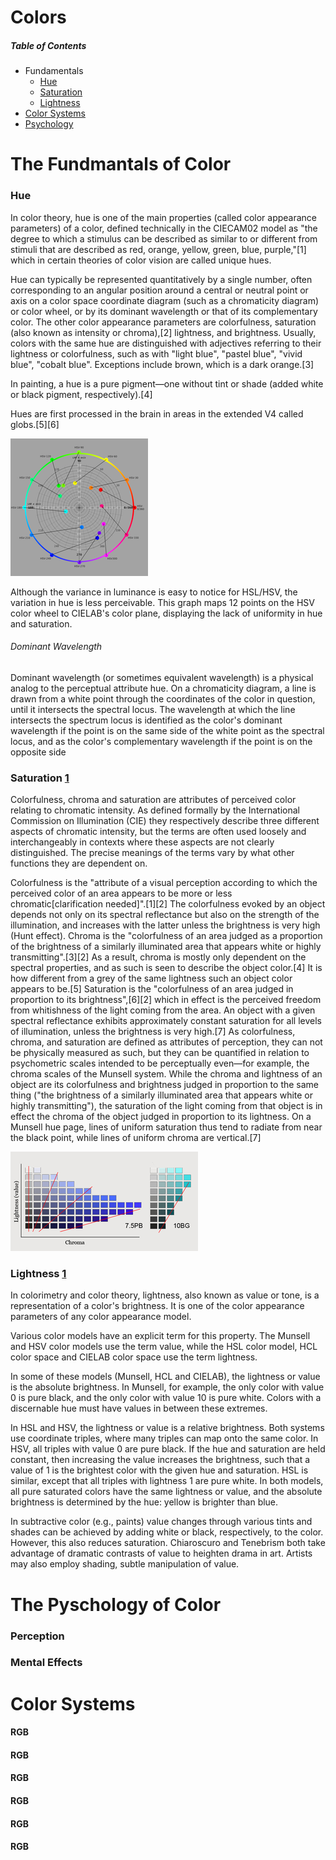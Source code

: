 
<a name="table-of-contents"/>

# Colors

##### Table of Contents
- Fundamentals
  - [Hue](#hue)
  - [Saturation](#saturation)
  - [Lightness](#lightness)
- [Color Systems](#systems)
- [Psychology](#psychology)

# The Fundmantals of Color

<a name="hue"/>

### Hue

In color theory, hue is one of the main properties (called color appearance parameters) of a color, defined technically in the CIECAM02 model as "the degree to which a stimulus can be described as similar to or different from stimuli that are described as red, orange, yellow, green, blue, purple,"[1] which in certain theories of color vision are called unique hues.

Hue can typically be represented quantitatively by a single number, often corresponding to an angular position around a central or neutral point or axis on a color space coordinate diagram (such as a chromaticity diagram) or color wheel, or by its dominant wavelength or that of its complementary color. The other color appearance parameters are colorfulness, saturation (also known as intensity or chroma),[2] lightness, and brightness. Usually, colors with the same hue are distinguished with adjectives referring to their lightness or colorfulness, such as with "light blue", "pastel blue", "vivid blue", "cobalt blue". Exceptions include brown, which is a dark orange.[3]

In painting, a hue is a pure pigment—one without tint or shade (added white or black pigment, respectively).[4]

Hues are first processed in the brain in areas in the extended V4 called globs.[5][6]

![hsv](info-pics/hsv.png)

Although the variance in luminance is easy to notice for HSL/HSV, the variation in hue is less perceivable. This graph maps 12 points on the HSV color wheel to CIELAB's color plane, displaying the lack of uniformity in hue and saturation.

###### Dominant Wavelength

Dominant wavelength (or sometimes equivalent wavelength) is a physical analog to the perceptual attribute hue. On a chromaticity diagram, a line is drawn from a white point through the coordinates of the color in question, until it intersects the spectral locus. The wavelength at which the line intersects the spectrum locus is identified as the color's dominant wavelength if the point is on the same side of the white point as the spectral locus, and as the color's complementary wavelength if the point is on the opposite side


<a name="saturation"/>

### Saturation [1](https://en.wikipedia.org/wiki/Colorfulness)

Colorfulness, chroma and saturation are attributes of perceived color relating to chromatic intensity. As defined formally by the International Commission on Illumination (CIE) they respectively describe three different aspects of chromatic intensity, but the terms are often used loosely and interchangeably in contexts where these aspects are not clearly distinguished. The precise meanings of the terms vary by what other functions they are dependent on.

Colorfulness is the "attribute of a visual perception according to which the perceived color of an area appears to be more or less chromatic[clarification needed]".[1][2] The colorfulness evoked by an object depends not only on its spectral reflectance but also on the strength of the illumination, and increases with the latter unless the brightness is very high (Hunt effect).
Chroma is the "colorfulness of an area judged as a proportion of the brightness of a similarly illuminated area that appears white or highly transmitting".[3][2] As a result, chroma is mostly only dependent on the spectral properties, and as such is seen to describe the object color.[4] It is how different from a grey of the same lightness such an object color appears to be.[5]
Saturation is the "colorfulness of an area judged in proportion to its brightness",[6][2] which in effect is the perceived freedom from whitishness of the light coming from the area. An object with a given spectral reflectance exhibits approximately constant saturation for all levels of illumination, unless the brightness is very high.[7]
As colorfulness, chroma, and saturation are defined as attributes of perception, they can not be physically measured as such, but they can be quantified in relation to psychometric scales intended to be perceptually even—for example, the chroma scales of the Munsell system. While the chroma and lightness of an object are its colorfulness and brightness judged in proportion to the same thing ("the brightness of a similarly illuminated area that appears white or highly transmitting"), the saturation of the light coming from that object is in effect the chroma of the object judged in proportion to its lightness. On a Munsell hue page, lines of uniform saturation thus tend to radiate from near the black point, while lines of uniform chroma are vertical.[7]

![saturation](info-pics/saturation.png)


<a name="lightness"/>

### Lightness [1](https://en.wikipedia.org/wiki/Lightness)

In colorimetry and color theory, lightness, also known as value or tone, is a representation of a color's brightness. It is one of the color appearance parameters of any color appearance model.

Various color models have an explicit term for this property. The Munsell and HSV color models use the term value, while the HSL color model, HCL color space and CIELAB color space use the term lightness.

In some of these models (Munsell, HCL and CIELAB), the lightness or value is the absolute brightness. In Munsell, for example, the only color with value 0 is pure black, and the only color with value 10 is pure white. Colors with a discernable hue must have values in between these extremes.

In HSL and HSV, the lightness or value is a relative brightness. Both systems use coordinate triples, where many triples can map onto the same color. In HSV, all triples with value 0 are pure black. If the hue and saturation are held constant, then increasing the value increases the brightness, such that a value of 1 is the brightest color with the given hue and saturation. HSL is similar, except that all triples with lightness 1 are pure white. In both models, all pure saturated colors have the same lightness or value, and the absolute brightness is determined by the hue: yellow is brighter than blue.

In subtractive color (e.g., paints) value changes through various tints and shades can be achieved by adding white or black, respectively, to the color. However, this also reduces saturation. Chiaroscuro and Tenebrism both take advantage of dramatic contrasts of value to heighten drama in art. Artists may also employ shading, subtle manipulation of value.

<a name="psychology"/>

# The Pyschology of Color

### Perception


### Mental Effects

<a name="systems"/>

# Color Systems


#### RGB

#### RGB

#### RGB

#### RGB

#### RGB

#### RGB
